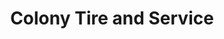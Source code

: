 ---
title: "Colony Tire and Service"
url: /williamston/colony-tire-and-service/
shop: car repair
---